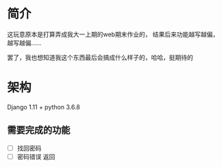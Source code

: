 # 简介

这玩意原本是打算弄成我大一上期的web期末作业的， 结果后来功能越写越偏，越写越偏……

罢了，我也想知道我这个东西最后会搞成什么样子的，哈哈，挺期待的



# 架构

Django 1.11  + python 3.6.8



## 需要完成的功能

- [ ] 找回密码
- [ ] 密码错误 返回